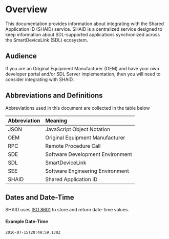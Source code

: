# Overview
This documentation provides information about integrating with the Shared Application ID (SHAID) service. SHAID is a centralized service designed to keep information about SDL-supported applications synchronized across the SmartDeviceLink (SDL) ecosystem.

## Audience
If you are an Original Equipment Manufacturer (OEM) and have your own developer portal and/or SDL Server implementation, then you will need to consider integrating with SHAID.

## Abbreviations and Definitions
Abbreviations used in this document are collected in the table below

| Abbreviation | Meaning |
| :------------- | :------------- |
|JSON|JavaScript Object Notation|
|OEM|Original Equipment Manufacturer|
|RPC|Remote Procedure Call|
|SDE|Software Development Environment|
|SDL|SmartDeviceLink|
|SEE|Software Engineering Environment|
|SHAID|Shared Application ID|

## Dates and Date-Time
SHAID uses [ISO 8601](https://en.wikipedia.org/wiki/ISO_8601) to store and return date-time values.

#### Example Date-Time
```
2016-07-15T20:49:59.130Z
```
